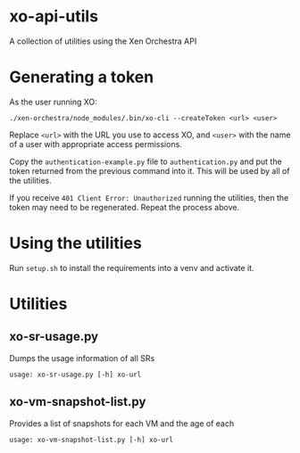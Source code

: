 # xo-api-utils
A collection of utilities using the Xen Orchestra API

# Generating a token
As the user running XO:

`./xen-orchestra/node_modules/.bin/xo-cli --createToken <url> <user>`

Replace `<url>` with the URL you use to access XO, and `<user>` with the name of a user with appropriate access permissions.

Copy the `authentication-example.py` file to `authentication.py` and put the token returned from the previous command into it. This will be used by all of the utilities.

If you receive `401 Client Error: Unauthorized` running the utilities, then the token may need to be regenerated. Repeat the process above.

# Using the utilities
Run `setup.sh` to install the requirements into a venv and activate it.

# Utilities

## xo-sr-usage.py

Dumps the usage information of all SRs

```
usage: xo-sr-usage.py [-h] xo-url
```

## xo-vm-snapshot-list.py

Provides a list of snapshots for each VM and the age of each

```
usage: xo-vm-snapshot-list.py [-h] xo-url
```

